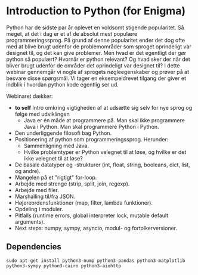 # Introduction to Python (for Enigma)

Python har de sidste par år oplevet en voldsomt stigende popularitet. Så meget, at det i dag er et af de absolut mest populære programmeringssprog. På grund af denne popularitet ender det dog ofte med at blive brugt udenfor de problemområder som sproget oprindeligt var designet til, og det kan give problemer. Men hvad er det egentligt der gør python så populært? Hvornår er python relevant? Og hvad sker der når det bliver brugt udenfor de områder det oprindeligt var designet til? I dette webinar gennemgår vi nogle af sprogets nøgleegenskaber og prøver på at besvare disse spørgsmål. Vi tager en eksempeldrevet tilgang der giver et indblik i hvordan python kode egentlig ser ud.

Webinaret dækker:
- **to self** Intro omkring vigtigheden af at udsætte sig selv for nye sprog og følge med udviklingen
  - Java er én måde at programmere på. Man skal ikke programmere Java i Python. Man skal programmere Python i Python.
- Den underliggende filosofi bag Python.
- Positionering af python som programmeringssprog. Herunder:
  - Sammenligning med Java.
  - Hvilke problemtyper er Python velegnet til at løse, og hvilke er det ikke velegnet til at løse?
- De basale datatyper og -strukturer (int, float, string, booleans, dict, list, og andre).
- Mangelen på et "rigtigt" for-loop.
- Arbejde med strenge (strip, split, join, regexp).
- Arbejde med filer.
- Marshalling til/fra JSON.
- Højereordensfunktioner (map, filter, lambda funktioner).
- Opdeling i moduler.
- Pitfalls (runtime errors, global interpreter lock, mutable default arguments).
- Next steps: numpy, sympy, asyncio, modul- og fortolkerversioner.

## Dependencies

```shell
sudo apt-get install python3-nump python3-pandas python3-matplotlib python3-sympy python3-cairo python3-aiohttp
```

